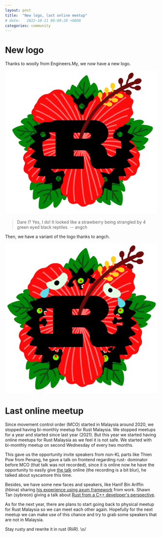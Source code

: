 ```yaml
---
layout: post
title:  "New logo, last online meetup"
# date:   2022-10-11 09:09:29 +0800
categories: community
---
```


# New logo

Thanks to woolly from Engineers.My, we now have a new logo.

[![rust malaysia new logo](/images/wendko_rust_malaysia.png)](/images/wendko_rust_malaysia.png)

> Dare I? Yes, I do! It looked like a strawberry being strangled by 4 green
> eyed black reptiles.  -- angch

Then, we have a variant of the logo thanks to angch.

[![rust malaysia new logo](/images/wendko_rust_malaysia_snake.png)](/images/wendko_rust_malaysia_snake.png)

# Last online meetup

Since movement control order (MCO) started in Malaysia around 2020, we stopped
having bi-monthly meetup for Rust Malaysia. We stopped meetups for a year and
started since last year (2021). But this year we started having online meetups
for Rust Malaysia as we feel it is not safe. We started with bi-monthly meetup
on second Wednesday of every two months.

This gave us the opportunity invite speakers from non-KL parts like
Thien Pow from Penang, he gave a talk on frontend regarding rust-
dominator before MCO (that talk was not recorded), since it is online
now he have the opportunity to easily give [the talk][thienpow] online (the
recording is a bit blur), he talked about syscamore this time.

[thienpow]: https://www.youtube.com/watch?v=4FfZsONwprk&list=PLN1peJcgmEZP1P3nLPTShIefVT1rbWODy&index=15

Besides, we have some new faces and speakers, like Hanif Bin Ariffin (hbina)
sharing [his experience using axum framework][hbina] from work. Shawn Tan
(sybreon) giving a talk about [Rust from a C++ developer's perspective][sybreon].

[hbina]: https://www.youtube.com/watch?v=m4aK985lXOg&list=PLN1peJcgmEZP1P3nLPTShIefVT1rbWODy&index=14
[sybreon]: https://www.youtube.com/watch?v=9oOEAGFTNdE&list=PL85XCvVPmGQh3V0Pz-_xFm6VAUTR4aLUw&index=12

As for the next year, there are plans to start going back to physical meetup
for Rust Malaysia so we can meet each other again. Hopefully for the next
meetup we can make use of this chance and try to grab some speakers that are
not in Malaysia.

Stay rusty and rewrite it in rust (RiiR). \o/
